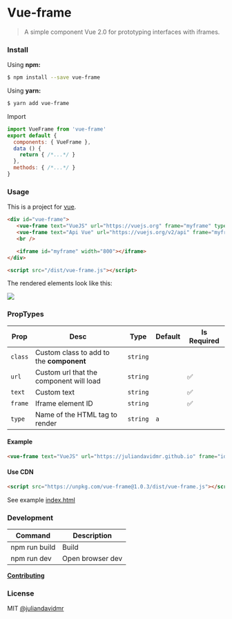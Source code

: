 # Vue-frame

> A simple component Vue 2.0 for prototyping interfaces with iframes.


### Install
Using **npm:**
```bash
$ npm install --save vue-frame
```

Using **yarn:**
```bash
$ yarn add vue-frame
```

Import
```js
import VueFrame from 'vue-frame'
export default {
  components: { VueFrame },
  data () {
    return { /*...*/ }
  },
  methods: { /*...*/ }
}
```

### Usage

This is a project for [vue](https://github.com/vuejs).

```html
<div id="vue-frame">
   <vue-frame text="VueJS" url="https://vuejs.org" frame="myframe" type="button" class="form-control"></vue-frame>
   <vue-frame text="Api Vue" url="https://vuejs.org/v2/api" frame="myframe" type="a"></vue-frame>
   <br />

   <iframe id="myframe" width="800"></iframe>
</div>

<script src="/dist/vue-frame.js"></script>
```
The rendered elements look like this:

<img src="https://raw.githubusercontent.com/juliandavidmr/vue-frame/master/docs/gif.gif"/>

### PropTypes

| Prop  | Desc          | Type  | Default | Is Required |
| ----- | ------------- | ----- | ------- | ------ |
| `class` | Custom class to add to the **component** | `string` |  |  |
| `url` | Custom url that the component will load | `string` |  | ✅ |
| `text` | Custom text | `string` |  | ✅ |
| `frame` | Iframe element ID | `string` | | ✅ |
| `type` | Name of the HTML tag to render | `string` | `a` | |

#### Example
```html
<vue-frame text="VueJS" url="https://juliandavidmr.github.io" frame="idframe" type="div" class="form-control"></vue-frame>
```

#### Use CDN
```html
<script src="https://unpkg.com/vue-frame@1.0.3/dist/vue-frame.js"></script>
```
See example [index.html](./index_cdn.html)

### Development

|Command|Description|
|---|---|
|npm run build|Build|
|npm run dev|Open browser dev|

[**Contributing**](./CONTRIBUTING.md)

### License

MIT [@juliandavidmr](https://github.com/juliandavidmr)